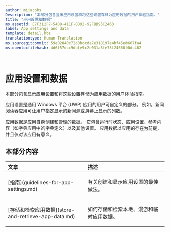 ```yaml
---
author: mijacobs
Description: "本部分包含显示应用设置和将这些设置存储为应用数据的用户体验指南。"
title: "应用设置和数据"
ms.assetid: E7F312F7-54D8-411F-8D92-92FBB95C2463
label: App settings and data
template: detail.hbs
translationtype: Human Translation
ms.sourcegitcommit: 59e02840c72d8bccda7e318197e4bf45ed667fa4
ms.openlocfilehash: 4d6f57dcc9dbfe9c2e031a5fe73f24668f0dc462

---
```


# 应用设置和数据




本部分包含显示应用设置和将这些设置存储为应用数据的用户体验指南。

应用设置是通用 Windows 平台 (UWP) 应用的用户可自定义的部分。 例如，新闻阅读器应用可让用户指定显示的新闻源或屏幕上显示的列数。

应用数据是应用自身创建和管理的数据。 它包含运行时状态、应用设置、参考内容（如字典应用中的字典定义）以及其他设置。 应用数据以应用的存在为前提，并且仅对该应用有意义。
## 本部分内容
<table>
<colgroup>
<col width="50%" />
<col width="50%" />
</colgroup>
<thead>
<tr class="header">
<th align="left">文章</th>
<th align="left">描述</th>
</tr>
</thead>
<tbody>
<tr class="odd">
<td align="left"><p>[指南](guidelines-for-app-settings.md)</p></td>
<td align="left"><p>有关创建和显示应用设置的最佳做法。</p></td>
</tr>
<tr class="even">
<td align="left"><p>[存储和检索应用数据](store-and-retrieve-app-data.md)</p></td>
<td align="left"><p>如何存储和检索本地、漫游和临时应用数据。</p></td>
</tr>
</tbody>
</table>






<!--HONumber=Jun16_HO4-->


